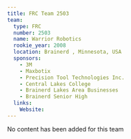 ```yaml
---
title: FRC Team 2503
team:
  type: FRC
  number: 2503
  name: Warrior Robotics
  rookie_year: 2008
  location: Brainerd , Minnesota, USA
  sponsors:
    - 3M
    - Maxbotix
    - Precision Tool Technologies Inc.
    - Central Lakes College
    - Brainerd Lakes Area Businesses
    - Brainerd Senior High
  links:
    Website: 
---
```

No content has been added for this team